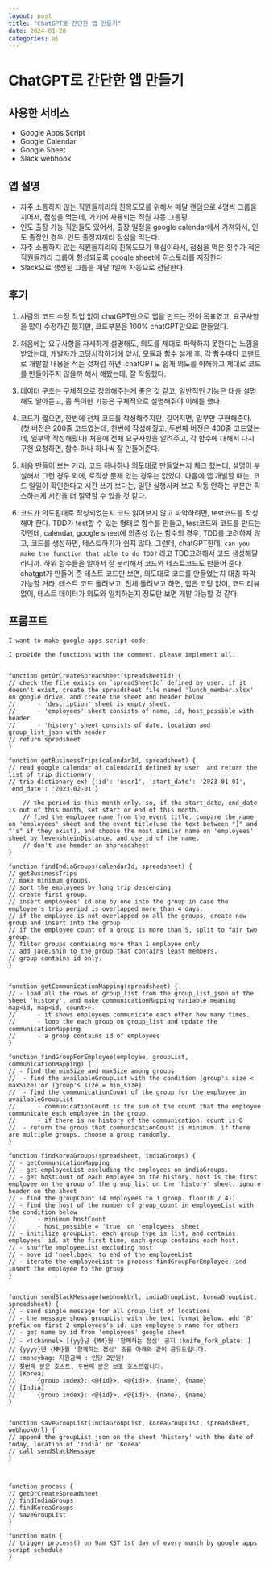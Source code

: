 ```yaml
---
layout: post
title: "ChatGPT로 간단한 앱 만들기"
date: 2024-01-28
categories: ai
---
```

# ChatGPT로 간단한 앱 만들기


## 사용한 서비스
- Google Apps Script
- Google Calendar
- Google Sheet
- Slack webhook


## 앱 설명
- 자주 소통하지 않는 직원들끼리의 친목도모를 위해서 매달 랜덤으로 4명씩 그룹을 지어서, 점심을 먹는데, 거기에 사용되는 직원 자동 그룹핑.
- 인도 출장 가능 직원들도 있어서, 출장 일정을 google calendar에서 가져와서, 인도 출장인 경우, 인도 출장자끼리 점심을 먹는다.
- 자주 소통하지 않는 직원들끼리의 친목도모가 핵심이라서, 점심을 먹은 횟수가 적은 직원들끼리 그룹이 형성되도록 google sheet에 히스토리를 저장한다
- Slack으로 생성된 그룹을 매달 1일에 자동으로 전달한다.


## 후기
1. 사람의 코드 수정 작업 없이 chatGPT만으로 앱을 만드는 것이 목표였고, 요구사항을 많이 수정하긴 했지만, 코드부분은 100% chatGPT만으로 만들었다.
2. 처음에는 요구사항을 자세하게 설명해도, 의도를 제대로 파악하지 못한다는 느낌을 받았는데, 개발자가 코딩시작하기에 앞서, 모듈과 함수 설계 후, 각 함수마다 코맨트로 개발할 내용을 적는 것처럼 하면, chatGPT도 쉽게 의도를 이해하고 제대로 코드를 만들어주지 않을까 해서 해봤는데, 잘 작동했다.
3. 데이터 구조는 구체적으로 정의해주는게 좋은 것 같고, 일반적인 기능은 대충 설명해도 알아듣고, 좀 특이한 기능은 구체적으로 설명해줘야 이해를 했다.

4. 코드가 짧으면, 한번에 전체 코드를 작성해주지만, 길어지면, 일부만 구현해준다.
(첫 버전은 200줄 코드였는데, 한번에 작성해줬고, 두번째 버전은 400줄 코드였는데, 일부막 작성해줬다)
처음에 전체 요구사항을 알려주고, 각 함수에 대해서 다시 구현 요청하면, 함수 하나 하나씩 잘 만들어준다.
5. 처음 만들어 보는 거라, 코드 하나하나 의도대로 만들었는지 체크 했는데,
설명이 부실해서 그런 경우 외에, 로직상 문제 있는 경우는 없었다.
다음에 앱 개발할 때는, 코드 일일이 확인한다고 시간 쓰기 보다는, 일단 실행시켜 보고 작동 안하는 부분만 픽스하는게 시간을 더 절약할 수 있을 것 같다.
6. 코드가 의도된대로 작성되었는지 코드 읽어보지 않고 파악하려면, test코드를 작성해야 한다. TDD가 test할 수 있는 형태로 함수를 만들고, test코드와 코드를 만드는 것인데, calendar, google sheet에 의존성 있는 함수의 경우, TDD를 고려하지 않고, 코드를 생성하면, 테스트하기가 쉽지 않다. 그런데, chatGPT한데, `can you make the function that able to do TDD?` 라고 TDD고려해서 코드 생성해달라니까. 하위 함수들을 알아서 잘 분리해서 코드와 테스트코드도 만들어 준다. chatgpt가 만들어 준 테스트 코드만 보면, 의도대로 코드를 만들었는지 대충 파악 가능할 거라, 테스트 코드 돌려보고, 전체 돌려보고 하면, 앱은 코딩 없이, 코드 리뷰 없이, 테스트 데이터가 의도와 일치하는지 정도만 보면 개발 가능할 것 같다.


## 프롬프트

```
I want to make google apps script code.

I provide the functions with the comment. please implement all.


function getOrCreateSpreadsheet(spreadsheetId) {
// check the file exists on `spreadSheetId` defined by user. if it doesn't exist, create the spresdsheet file named 'lunch_member.xlsx' on google drive. and create the sheet and header below		
// 		- 'description' sheet is empty sheet.
// 		- 'employees' sheet consists of name, id, host_possible with header
// 		- 'history' sheet consists of date, location and group_list_json with header
// return spredsheet
}

function getBusinessTrips(calendarId, spreadsheet) {
// read google calendar of calendarId defined by user  and return the list of trip dictionary
// trip dictionary ex) {'id': 'user1', 'start_date': '2023-01-01', 'end_date': '2023-02-01'}

	// the period is this month only. so, if the start_date, end_date is out of this month, set start or end of this month.
	// find the employee name from the event title. compare the name on 'employees' sheet and the event title(use the text between "]" and "'s" if they exist). and choose the most similar name on 'employees' sheet by levenshteinDistance. and use id of the name.
	// don't use header on shpreadsheet
}

function findIndiaGroups(calendarId, spreadsheet) {
// getBusinessTrips
// make minimum groups.
// sort the employees by long trip descending
// create first group.
// insert employees' id one by one into the group in case the employee's trip period is overlapped more than 4 days.
// if the employee is not overlapped on all the groups, create new group and insert into the group
// if the employee count of a group is more than 5, split to fair two group.
// filter groups containing more than 1 employee only
// add jace.shin to the group that contains least members.
// group contains id only.
}


function getCommunicationMapping(spreadsheet) {
// - load all the rows of group_list from the group_list_json of the sheet 'history', and make communicationMapping variable meaning map<id, map<id, count>>.		
//		- it shows employees communicate each other how many times.		
//		- loop the each group on group_list and update the communicationMapping
//		- a group contains id of employees
}

function findGroupForEmployee(employee, groupList, communicationMapping) {
// - find the minSize and maxSize among groups
//	- find the availableGroupList with the condition (group's size < maxSize) or (group's size = min_size)
//	- find the communicationCount of the group for the employee in availableGroupList
//		- communicationCount is the sum of the count that the employee communicate each employee in the group.
//		- if there is no history of the communication. count is 0
//	- return the group that communicationCount is minimum. if there are multiple groups. choose a group randomly.
}

function findKoreaGroups(spreadsheet, indiaGroups) {
// - getCommunicationMapping
// - get employeeList excluding the employees on indiaGroups.
// - get hostCount of each employee on the history. host is the first employee on the group of the group_list on the 'history' sheet. ignore header on the sheet
// - find the groupCount (4 employees to 1 group. floor(N / 4))		
// - find the host of the number of group_count in employeeList with the condition below		
// 		- minimum hostCount
//		- host_possible = 'true' on 'employees' sheet
// - initilize groupList. each group type is list, and contains employees` id. at the first time, each group contains each host.
// - shuffle employeeList excluding host
// - move id 'noel.baek' to end of the employeeList		
// - iterate the employeeList to process findGroupForEmployee, and insert the employee to the group
}


function sendSlackMessage(webhookUrl, indiaGroupList, koreaGroupList, spreadsheet) {
// - send single message for all group_list of locations		
// - the message shows groupList with the text format below. add '@' prefix on first 2 employees's id. use employee's name for others		
// - get name by id from 'employees' google sheet		
// - <!channel> [{yy}년 {MM}월 '함께하는 점심' 공지 :knife_fork_plate: ]		
// {yyyy}년 {MM}월 '함께하는 점심' 조를 아래와 같이 공유드립니다.		
// :moneybag: 지원금액 : 인당 2만원!		
// 첫번째 분은 호스트, 두번째 분은 보조 호스트입니다.		
// [Korea]		
//		{group index}: <@{id}>, <@{id}>, {name}, {name}
// [India]
//		{group index}: <@{id}>, <@{id}>, {name}, {name}
}


function saveGroupList(indiaGroupList, koreaGroupList, spreadsheet, webhookUrl) {
// append the groupList json on the sheet 'history' with the date of today, location of 'India' or 'Korea'
// call sendSlackMessage
}



function process {
// getOrCreateSpreadsheet
// findIndiaGroups
// findKoreaGroups
// saveGroupList
}

function main {
// trigger process() on 9am KST 1st day of every month by google apps script schedule
}
```